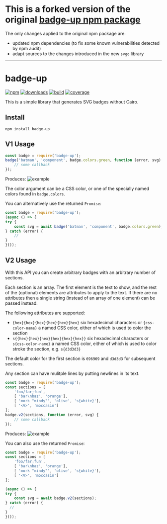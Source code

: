 # This is a forked version of the original [badge-up npm package](https://www.npmjs.com/package/badge-up)

The only changes applied to the original npm package are:

- updated npm dependencies (to fix some known vulnerabilities detected by npm audit)
- adapt sources to the changes introduced in the new `svgo` library

------

# badge-up

[![npm](https://img.shields.io/npm/v/badge-up.svg?maxAge=2592000)](https://www.npmjs.com/package/badge-up)
[![downloads](https://img.shields.io/npm/dt/badge-up.svg?maxAge=2592000)](https://www.npmjs.com/package/badge-up)
[![build](https://cd.screwdriver.cd/pipelines/62/badge?maxAge=2592000)](https://cd.screwdriver.cd/pipelines/62)
[![coverage](https://coveralls.io/repos/github/yahoo/badge-up/badge.svg)](https://coveralls.io/github/yahoo/badge-up)

This is a simple library that generates SVG badges without Cairo.


## Install

`npm install badge-up`


## V1 Usage

```js
const badge = require('badge-up');
badge('batman', 'component', badge.colors.green, function (error, svg) {
    // some callback
});
```

Produces: ![example](https://cdn.rawgit.com/yahoo/badge-up/master/test/testData/good.svg)

The color argument can be a CSS color, or one of the specially named colors
found in `badge.colors`.

You can alternatively use the returned `Promise`:

```js
const badge = require('badge-up');
(async () => {
try {
    const svg = await badge('batman', 'component', badge.colors.green);
} catch (error) {
    //
}
}());
```

## V2 Usage

With this API you can create arbitrary badges with an arbitrary number of sections.

Each section is an array. The first element is the text to show, and the rest
of the (optional) elements are attributes to apply to the text. If there are no
attributes then a single string (instead of an array of one element) can be
passed instead.

The following attributes are supported:

* `{hex}{hex}{hex}{hex}{hex}{hex}` six hexadecimal characters or `{css-color-name}` a named CSS color,
    either of which is used to color the section
* `s{{hex}{hex}{hex}{hex}{hex}{hex}}` six hexadecimal characters or `s{css-color-name}` a named CSS color,
    either of which is used to color stroke the section, e.g. `s{d3d3d3}`

The default color for the first section is `696969` and `d3d3d3` for subsequent sections.

Any section can have mulitple lines by putting newlines in its text.

```js
const badge = require('badge-up');
const sections = [
    'foo/far;fun',
    [ 'bar\nbaz', 'orange'],
    [ 'mork "mindy"', 'olive', 's{white}'],
    [ '<∀>', 'moccasin']
];
badge.v2(sections, function (error, svg) {
    // some callback
});
```

Produces: ![example](https://cdn.rawgit.com/yahoo/badge-up/master/test/testData/v2-example.svg)

You can also use the returned `Promise`:

```js
const badge = require('badge-up');
const sections = [
    'foo/far;fun',
    [ 'bar\nbaz', 'orange'],
    [ 'mork "mindy"', 'olive', 's{white}'],
    [ '<∀>', 'moccasin']
];

(async () => {
try {
    const svg = await badge.v2(sections);
} catch (error) {
  //
}
}());
```
